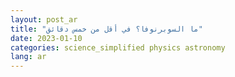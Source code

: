 ```yaml
---
layout: post_ar
title: "ما السوبرنوفا؟ في أقل من خمس دقائق"
date: 2023-01-10
categories: science_simplified physics astronomy
lang: ar
---
```


<div class="amara-embed" data-url="http://www.youtube.com/watch?v=YIKXvDlf8_0" data-team="null" data-initial-language="ar" data-show-subtitles-default="true" data-show-transcript-default="true"></div>

<script type="text/javascript" src="https://amara.org/embedder-iframe"></script>

